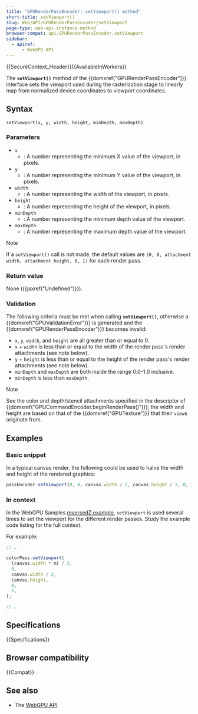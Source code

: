 ```yaml
---
title: "GPURenderPassEncoder: setViewport() method"
short-title: setViewport()
slug: Web/API/GPURenderPassEncoder/setViewport
page-type: web-api-instance-method
browser-compat: api.GPURenderPassEncoder.setViewport
sidebar:
  - apiref:
      - WebGPU API
---
```


{{SecureContext_Header}}{{AvailableInWorkers}}

The **`setViewport()`** method of the
{{domxref("GPURenderPassEncoder")}} interface sets the viewport used during the rasterization stage to linearly map from normalized device coordinates to viewport coordinates.

## Syntax

```js-nolint
setViewport(x, y, width, height, minDepth, maxDepth)
```

### Parameters

- `x`
  - : A number representing the minimum X value of the viewport, in pixels.
- `y`
  - : A number representing the minimum Y value of the viewport, in pixels.
- `width`
  - : A number representing the width of the viewport, in pixels.
- `height`
  - : A number representing the height of the viewport, in pixels.
- `minDepth`
  - : A number representing the minimum depth value of the viewport.
- `maxDepth`
  - : A number representing the maximum depth value of the viewport.

> [!NOTE]
> If a `setViewport()` call is not made, the default values are `(0, 0, attachment width, attachment height, 0, 1)` for each render pass.

### Return value

None ({{jsxref("Undefined")}}).

### Validation

The following criteria must be met when calling **`setViewport()`**, otherwise a {{domxref("GPUValidationError")}} is generated and the {{domxref("GPURenderPassEncoder")}} becomes invalid:

- `x`, `y`, `width`, and `height` are all greater than or equal to 0.
- `x` + `width` is less than or equal to the width of the render pass's render attachments (see note below).
- `y` + `height` is less than or equal to the height of the render pass's render attachments (see note below).
- `minDepth` and `maxDepth` are both inside the range 0.0–1.0 inclusive.
- `minDepth` is less than `maxDepth`.

> [!NOTE]
> See the color and depth/stencil attachments specified in the descriptor of {{domxref("GPUCommandEncoder.beginRenderPass()")}}; the width and height are based on that of the {{domxref("GPUTexture")}} that their `view`s originate from.

## Examples

### Basic snippet

In a typical canvas render, the following could be used to halve the width and height of the rendered graphics:

```js
passEncoder.setViewport(0, 0, canvas.width / 2, canvas.height / 2, 0, 1);
```

### In context

In the WebGPU Samples [reversedZ example](https://webgpu.github.io/webgpu-samples/samples/reversedZ/), `setViewport` is used several times to set the viewport for the different render passes. Study the example code listing for the full context.

For example:

```js
// …

colorPass.setViewport(
  (canvas.width * m) / 2,
  0,
  canvas.width / 2,
  canvas.height,
  0,
  1,
);

// …
```

## Specifications

{{Specifications}}

## Browser compatibility

{{Compat}}

## See also

- The [WebGPU API](/en-US/docs/Web/API/WebGPU_API)
